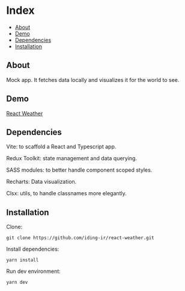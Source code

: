 # Index

- [About](#about)
- [Demo](#demo)
- [Dependencies](#dependencies)
- [Installation](#installation)

## About
Mock app.
It fetches data locally and visualizes it for the world to see.

## Demo
[React Weather](https://react-weather.iding.ir)

## Dependencies
Vite: to scaffold a React and Typescript app.

Redux Toolkit: state management and data querying.

SASS modules: to better handle component scoped styles.

Recharts: Data visualization.

Clsx: utils, to handle classnames more elegantly.

## Installation

Clone:
```
git clone https://github.com/iding-ir/react-weather.git
```

Install dependencies:
```
yarn install
```

Run dev environment:
```
yarn dev
```
